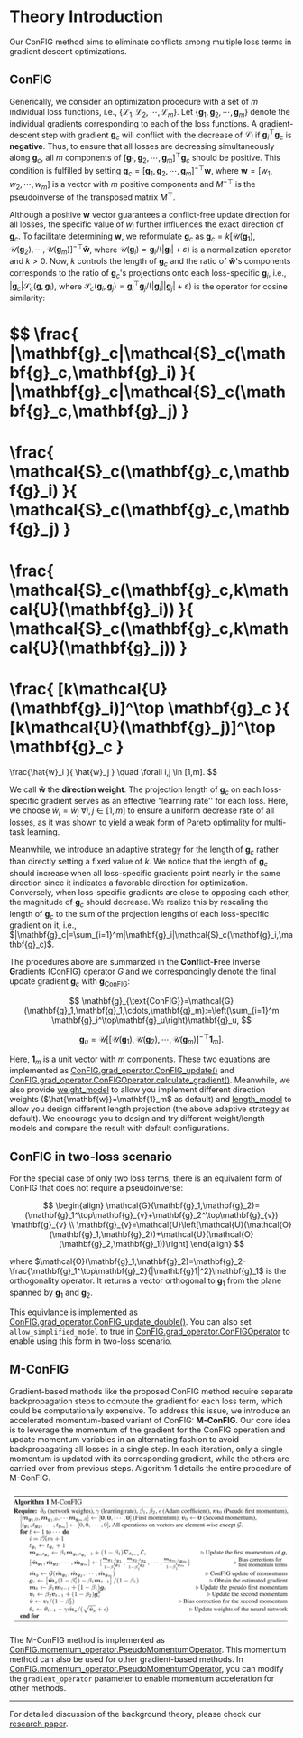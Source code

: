 # Theory Introduction

Our ConFIG method aims to eliminate conflicts among multiple loss terms in gradient descent optimizations.

## ConFIG

Generically, we consider an optimization procedure with a set of $m$ individual loss functions, i.e., $\{\mathcal{L}_1,\mathcal{L}_2,\cdots,\mathcal{L}_m\}$. Let $\{\mathbf{g}_1,\mathbf{g}_2, \cdots, \mathbf{g}_m\}$ denote the individual gradients corresponding to each of the loss functions. A gradient-descent step with gradient $\mathbf{g}_c$ will conflict with the decrease of $\mathcal{L}_i$ if $\mathbf{g}_i^\top \mathbf{g}_c$ is **negative**. Thus, to ensure that all losses are decreasing simultaneously along $\mathbf{g}_c$, all $m$ components of  $[\mathbf{g}_1,\mathbf{g}_2,\cdots, \mathbf{g}_m]^\top\mathbf{g}_c$ should be positive. This condition is fulfilled by setting $\mathbf{g}_c = [\mathbf{g}_1,\mathbf{g}_2,\cdots, \mathbf{g}_m]^{-\top} \mathbf{w}$,  where $\mathbf{w}=[w_1,w_2,\cdots,w_m]$ is a vector with $m$ positive components and $M^{-\top}$ is the pseudoinverse of the transposed matrix $M^{\top}$​. 

Although a positive $\mathbf{w}$ vector guarantees a conflict-free update direction for all losses, the specific value of $w_i$ further influences the exact direction of $\mathbf{g}_c$. To facilitate determining $\mathbf{w}$, we reformulate $\mathbf{g}_c$ as $\mathbf{g}_c=k[\mathcal{U}(\mathbf{g}_1),\mathcal{U}(\mathbf{g}_2),\cdots, \mathcal{U}(\mathbf{g}_m)]^{-\top} \mathbf{\hat{w}}$, where $\mathcal{U}(\mathbf{g}_i)=\mathbf{g}_i/(|\mathbf{g}_i|+\varepsilon)$ is a normalization operator and $k>0$. Now, $k$ controls the length of $\mathbf{g}_c$ and the ratio of $\mathbf{\hat{w}}$'s components corresponds to the ratio of $\mathbf{g}_c$'s projections onto each loss-specific $\mathbf{g}_i$, i.e., $|\mathbf{g}_c|\mathcal{S}_c(\mathbf{g},\mathbf{g}_i)$, where $\mathcal{S}_c(\mathbf{g}_i,\mathbf{g}_j)=\mathbf{g}_i^\top\mathbf{g}_j/(|\mathbf{g}_i||\mathbf{g}_j|+\varepsilon)$ is the operator for cosine similarity:

$$
\frac{
|\mathbf{g}_c|\mathcal{S}_c(\mathbf{g}_c,\mathbf{g}_i)
}{
|\mathbf{g}_c|\mathcal{S}_c(\mathbf{g}_c,\mathbf{g}_j)
}
=
\frac{
\mathcal{S}_c(\mathbf{g}_c,\mathbf{g}_i)
}{
\mathcal{S}_c(\mathbf{g}_c,\mathbf{g}_j)
}
=
\frac{
\mathcal{S}_c(\mathbf{g}_c,k\mathcal{U}(\mathbf{g}_i))
}{
\mathcal{S}_c(\mathbf{g}_c,k\mathcal{U}(\mathbf{g}_j))
}
=
\frac{
[k\mathcal{U}(\mathbf{g}_i)]^\top \mathbf{g}_c
}{
[k\mathcal{U}(\mathbf{g}_j)]^\top \mathbf{g}_c
}
=
\frac{\hat{w}_i
}{
\hat{w}_j
}
\quad
\forall i,j \in [1,m].
$$

We call $\mathbf{\hat{w}}$ the **direction weight**. The projection length of $\mathbf{g}_c$ on each loss-specific gradient serves as an effective “learning rate'' for each loss. Here, we choose $\hat{w}_i=\hat{w}_j \ \forall i,j \in [1,m]$ to ensure a uniform decrease rate of all losses, as it was shown to yield a weak form of Pareto optimality for multi-task learning. 


Meanwhile, we introduce an adaptive strategy for the length of $\mathbf{g}_c$ rather than directly setting a fixed value of $k$. We notice that the length of $\mathbf{g}_c$ should increase when all loss-specific gradients point nearly in the same direction since it indicates a favorable direction for optimization. Conversely, when loss-specific gradients are close to opposing each other, the magnitude of $\mathbf{g}_c$ should decrease. We realize this by rescaling the length of $\mathbf{g}_c$ to the sum of the projection lengths of each loss-specific gradient on it, i.e., $|\mathbf{g}_c|=\sum_{i=1}^m|\mathbf{g}_i|\mathcal{S}_c(\mathbf{g}_i,\mathbf{g}_c)$. 

The procedures above are summarized in the **Con**flict-**F**ree **I**nverse **G**radients (ConFIG) operator $G$ and we correspondingly denote the final update gradient $\mathbf{g}_c$ with $\mathbf{g}_{\text{ConFIG}}$:

$$
\mathbf{g}_{\text{ConFIG}}=\mathcal{G}(\mathbf{g}_1,\mathbf{g}_1,\cdots,\mathbf{g}_m):=\left(\sum_{i=1}^m \mathbf{g}_i^\top\mathbf{g}_u\right)\mathbf{g}_u,
$$

$$
\mathbf{g}_u = \mathcal{U}\left[
[\mathcal{U}(\mathbf{g}_1),\mathcal{U}(\mathbf{g}_2),\cdots, \mathcal{U}(\mathbf{g}_m)]^{-\top} \mathbf{1}_m\right].
$$

Here, $\mathbf{1}_m$ is a unit vector with $m$ components. These two equations are implemented as [ConFIG.grad_operator.ConFIG_update()](../../api/grad_operator/#ConFIG.grad_operator.ConFIG_update) and [ConFIG.grad_operator.ConFIGOperator.calculate_gradient()](../../api/grad_operator/#ConFIG.grad_operator.ConFIGOperator.calculate_gradient). Meanwhile, we also provide [weight_model](../../api/weight_model/) to allow you implement different direction weights ($\hat{\mathbf{w}}=\mathbf{1}_m$ as default) and [length_model](../../api/length_model/) to allow you design different length projection (the above adaptive strategy as default). We encourage you to design and try different weight/length models and compare the result with default configurations.


## ConFIG in two-loss scenario
For the special case of only two loss terms, there is an equivalent form of ConFIG that does not require a pseudoinverse:

$$
\begin{align}
\mathcal{G}(\mathbf{g}_1,\mathbf{g}_2)=(\mathbf{g}_1^\top\mathbf{g}_{v}+\mathbf{g}_2^\top\mathbf{g}_{v}) \mathbf{g}_{v} 
\\
\mathbf{g}_{v}=\mathcal{U}\left[\mathcal{U}(\mathcal{O}(\mathbf{g}_1,\mathbf{g}_2))+\mathcal{U}(\mathcal{O}(\mathbf{g}_2,\mathbf{g}_1))\right]
\end{align}
$$

where $\mathcal{O}(\mathbf{g}_1,\mathbf{g}_2)=\mathbf{g}_2-\frac{\mathbf{g}_1^\top\mathbf{g}_2}{|\mathbf{g}1|^2}\mathbf{g}_1$ is the orthogonality operator. It returns a vector orthogonal to $\mathbf{g}_1$ from the plane spanned by $\mathbf{g}_{1}$ and $\mathbf{g}_{2}$. 

This equivlance is implemented as [ConFIG.grad_operator.ConFIG_update_double()](../../api/grad_operator/#ConFIG.grad_operator.ConFIG_update_double). You can also set `allow_simplified_model` to true in [ConFIG.grad_operator.ConFIGOperator](../../api/grad_operator/#ConFIG.grad_operator.ConFIGOperator) to enable using this form in two-loss scenario.

## M-ConFIG

Gradient-based methods like the proposed ConFIG method require separate backpropagation steps to compute the gradient for each loss term, which could be computationally expensive.  To address this issue, we introduce an accelerated momentum-based variant of ConFIG: **M-ConFIG**. Our core idea is to leverage the momentum of the gradient for the ConFIG operation and update momentum variables in an alternating fashion to avoid backpropagating all losses in a single step. In each iteration, only a single momentum is updated with its corresponding gradient, while the others are carried over from previous steps.  Algorithm 1 details the entire procedure of M-ConFIG.

![M-ConFIG](../assets/algorithm.png)

The M-ConFIG method is implemented as [ConFIG.momentum_operator.PseudoMomentumOperator](../../api/momentum_operator/#ConFIG.momentum_operator.PseudoMomentumOperator). This momentum method can also be used for other gradient-based methods. In [ConFIG.momentum_operator.PseudoMomentumOperator](../../api/momentum_operator/#ConFIG.momentum_operator.PseudoMomentumOperator), you can modify the `gradient_operator` parameter to enable momentum acceleration for other methods.

---

For detailed discussion of the background theory, please check our [research paper](https://arxiv.org/abs/2408.11104).